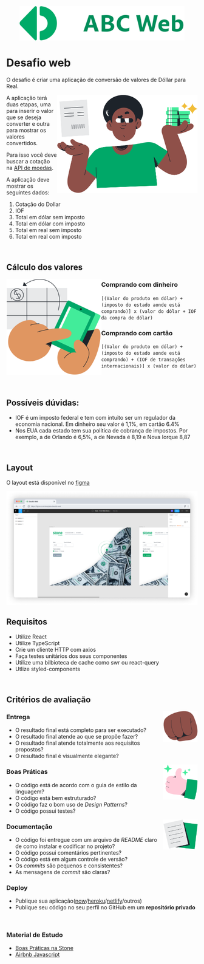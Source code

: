 <!-- 
   CUIDADO 

   Quando editar esse readme, tome cuidado com as tags <br/> 
   elas são importantes para alinhar as imagens
-->


<div align="center">
   <img src=".github/brand.svg" height="90">
</div>

# Desafio web
O desafio é criar uma aplicação de conversão de valores de Dóllar para Real. 

<img align="right" src=".github/currency.svg" width="370">

A aplicação terá duas etapas, uma para inserir o valor que se deseja converter e outra para mostrar os valores convertidos.

Para isso você deve buscar a cotação na [API de moedas][QUOTATION_API].

A aplicação deve mostrar os seguintes dados:

1. Cotação do Dollar
2. IOF
3. Total em dólar sem imposto
4. Total em dólar com imposto
5. Total em real sem imposto
6. Total em real com imposto

<br/>

## Cálculo dos valores 

<img align="left" src=".github/calculate.svg" width="250">

### Comprando com dinheiro 


`[(Valor do produto em dólar) + (imposto do estado aonde está comprando)] x (valor do dólar + IOF da compra de dólar)`

### Comprando com cartão 

`[(Valor do produto em dólar) + (imposto do estado aonde está comprando) + (IOF de transações internacionais)] x (valor do dólar)`

<br/>
<br/>

## Possíveis dúvidas:

- IOF é um imposto federal e tem com intuito ser um regulador da economia nacional. Em dinheiro seu valor é 1,1%, em cartão 6.4%
- Nos EUA cada estado tem sua politica de cobrança de impostos. Por exemplo, a de Orlando é 6,5%, a de Nevada é 8,19 e Nova Iorque 8,87

<br/>

## Layout
O layout está disponível no [figma][FIGMA_URL]

[![figma-layout][FIGMA-IMAGE]][FIGMA_URL]

## Requisitos
- Utilize React
- Utilize TypeScript
- Crie um cliente HTTP com axios
- Faça testes unitários dos seus componentes
- Utilize uma bilbioteca de cache como swr ou react-query
- Utlize styled-components

<br/>

## Critérios de avaliação 

<img align="right" src=".github/closed-fist.svg" width="90">

### Entrega
- O resultado final está completo para ser executado?
- O resultado final atende ao que se propõe fazer?
- O resultado final atende totalmente aos requisitos propostos?
- O resultado final é visualmente elegante?

<img align="right" src=".github/thumbs-up.svg" width="90">

### Boas Práticas
- O código está de acordo com o guia de estilo da linguagem?
- O código está bem estruturado?
- O código faz o bom uso de *Design Patterns*?
- O código possui testes?

<img align="right" src=".github/document.svg" width="90">

### Documentação
- O código foi entregue com um arquivo de _README_ claro de como instalar e codificar no projeto?
- O código possui comentários pertinentes?
- O código está em algum controle de versão?
- Os _commits_ são pequenos e consistentes?
- As mensagens de _commit_ são claras?

### Deploy
- Publique sua aplicação([now](https://zeit.co/)/[heroku](https://www.heroku.com)/[netlify](https://www.netlify.com)/outros)
- Publique seu código no seu perfil no GitHub em um **repositório privado**


<br/>

### **Material de Estudo**
- [Boas Práticas na Stone](https://github.com/stone-payments/stoneco-best-practices/blob/master/README_pt.md)
- [Airbnb Javascript](https://github.com/airbnb/javascript)


<!-- ~VARS~ -->
<!-- API -->
[QUOTATION_API]: https://docs.awesomeapi.com.br/api-de-moedas

<!-- URLS -->
[FIGMA_URL]: https://www.figma.com/file/y8IcDbllfaFAzXrEXR05PE/Teste-Front-Web-Stone

<!-- ASSETS -->
[FIGMA-IMAGE]: .github/figma-desafio.png
